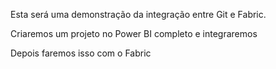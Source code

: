 Esta será uma demonstração da integração entre Git e Fabric.

Criaremos um projeto no Power BI completo e integraremos

Depois faremos isso com o Fabric